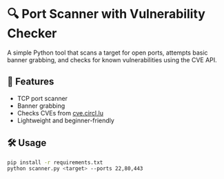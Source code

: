 # 🔍 Port Scanner with Vulnerability Checker

A simple Python tool that scans a target for open ports, attempts basic banner grabbing, and checks for known vulnerabilities using the CVE API.

## 🚀 Features

- TCP port scanner
- Banner grabbing
- Checks CVEs from [cve.circl.lu](https://cve.circl.lu/)
- Lightweight and beginner-friendly

## 🛠️ Usage

```bash
pip install -r requirements.txt
python scanner.py <target> --ports 22,80,443

